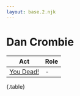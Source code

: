 ```yaml
---
layout: base.2.njk
---
```


# Dan Crombie

| Act | Role |
|---|---|
| [You Dead!](../you-dead) | - |

{.table}